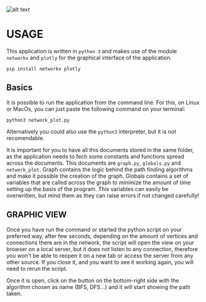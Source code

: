 ![alt text](https://github.com/RicYaben/network_pathfinding/blob/master/BFS.gif "BFS")

# USAGE

This application is written in `python 3` and makes use of the module `networkx` and `plotly` for the graphical interface of the application.

	pip install networkx plotly

## Basics

It is possible to run the application from the command line.
For this, on Linux or MacOs, you can just paste the following command on your terminal:

	python3 network_plot.py

Alternatively you could also use the `python3` interpreter, but it is not recomendable.

It is important for you to have all this documents stored in the same folder, as the application needs to fech some constants and functions spread across the documents. This documents are `graph.py`, `globals.py` and `network_plot`. Graph contains the logic behind the path finding algorithms and make it possible the creation of the graph. Globals contains a set of variables that are called across the graph to minimize the amount of time setting up the basis of the program. This variables can easily be overwritten, but mind them as they can raise errors if not changed carefully!

## GRAPHIC VIEW

Once you have run the command or started the python script on your preferred way, after few seconds, depending on the amount of vertices and connections there are in the network, the script will open the view on your browser on a local server, but it does not listen to any connection, therefore you won't be able to reopen it on a new tab or access the server from any other source. If you close it, and you want to see it working again, you will need to rerun the script.

Once it is open, click on the button on the bottom-right side with the algorithm chosen as name (BFS, DFS...) and it will start showing the path taken.





